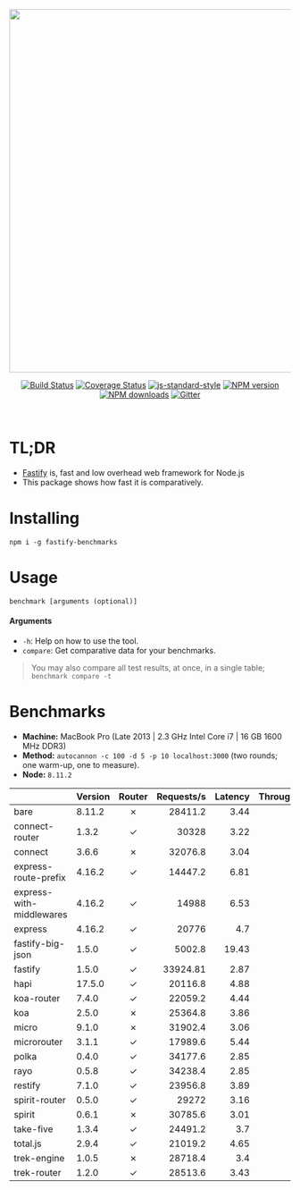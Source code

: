 <div align="center">
<img src="https://github.com/fastify/graphics/raw/master/full-logo.png" width="650" height="auto"/>
</div>

<div align="center">

[![Build Status](https://travis-ci.org/fastify/fastify.svg?branch=master)](https://travis-ci.org/fastify/fastify)
[![Coverage Status](https://coveralls.io/repos/github/fastify/fastify/badge.svg?branch=master)](https://coveralls.io/github/fastify/fastify?branch=master)
[![js-standard-style](https://img.shields.io/badge/code%20style-standard-brightgreen.svg?style=flat)](http://standardjs.com/)
[![NPM version](https://img.shields.io/npm/v/fastify.svg?style=flat)](https://www.npmjs.com/package/fastify)
[![NPM downloads](https://img.shields.io/npm/dm/fastify.svg?style=flat)](https://www.npmjs.com/package/fastify) [![Gitter](https://badges.gitter.im/gitterHQ/gitter.svg)](https://gitter.im/fastify)
</div>
<br />

# TL;DR

* [Fastify](https://github.com/fastify/fastify) is, fast and low overhead web framework for Node.js
* This package shows how fast it is comparatively.

# Installing

```
npm i -g fastify-benchmarks
```

# Usage

```
benchmark [arguments (optional)]
```

#### Arguments

* `-h`: Help on how to use the tool.
* `compare`: Get comparative data for your benchmarks.

> You may also compare all test results, at once, in a single table; `benchmark compare -t`

# Benchmarks

* __Machine:__ MacBook Pro (Late 2013 | 2.3 GHz Intel Core i7 | 16 GB 1600 MHz DDR3)
* __Method:__ `autocannon -c 100 -d 5 -p 10 localhost:3000` (two rounds; one warm-up, one to measure).
* __Node:__ `8.11.2`

&nbsp;                   | Version | Router | Requests/s | Latency | Throughput/Mb
------------------------ | ------- | :----: | ---------: | ------: | ------------:
bare                     | 8.11.2  | ✗      | 28411.2    | 3.44    | 4.04
connect-router           | 1.3.2   | ✓      | 30328      | 3.22    | 4.36
connect                  | 3.6.6   | ✗      | 32076.8    | 3.04    | 4.53
express-route-prefix     | 4.16.2  | ✓      | 14447.2    | 6.81    | 4.97
express-with-middlewares | 4.16.2  | ✓      | 14988      | 6.53    | 5.42
express                  | 4.16.2  | ✓      | 20776      | 4.7     | 3.24
fastify-big-json         | 1.5.0   | ✓      | 5002.8     | 19.43   | 57.40
fastify                  | 1.5.0   | ✓      | 33924.81   | 2.87    | 5.33
hapi                     | 17.5.0  | ✓      | 20116.8    | 4.88    | 3.11
koa-router               | 7.4.0   | ✓      | 22059.2    | 4.44    | 3.44
koa                      | 2.5.0   | ✗      | 25364.8    | 3.86    | 3.99
micro                    | 9.1.0   | ✗      | 31902.4    | 3.06    | 4.97
microrouter              | 3.1.1   | ✓      | 17989.6    | 5.44    | 2.84
polka                    | 0.4.0   | ✓      | 34177.6    | 2.85    | 3.79
rayo                     | 0.5.8   | ✓      | 34238.4    | 2.85    | 3.84
restify                  | 7.1.0   | ✓      | 23956.8    | 3.89    | 3.84
spirit-router            | 0.5.0   | ✓      | 29272      | 3.16    | 4.58
spirit                   | 0.6.1   | ✗      | 30785.6    | 3.01    | 4.83
take-five                | 1.3.4   | ✓      | 24491.2    | 3.7     | 8.07
total.js                 | 2.9.4   | ✓      | 21019.2    | 4.65    | 6.03
trek-engine              | 1.0.5   | ✗      | 28718.4    | 3.4     | 4.06
trek-router              | 1.2.0   | ✓      | 28513.6    | 3.43    | 3.99
